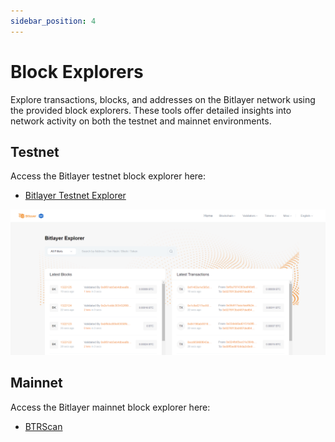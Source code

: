 ```yaml
---
sidebar_position: 4
---
```


# Block Explorers

Explore transactions, blocks, and addresses on the Bitlayer network using the provided block explorers. These tools offer detailed insights into network activity on both the testnet and mainnet environments.

## Testnet

Access the Bitlayer testnet block explorer here:
- [Bitlayer Testnet Explorer](https://testnet-scan.bitlayer.org)

![testnetscan](img/DeveloperResources/testnetscan.png)

## Mainnet

Access the Bitlayer mainnet block explorer here:
- [BTRScan](https://www.btrscan.com)
